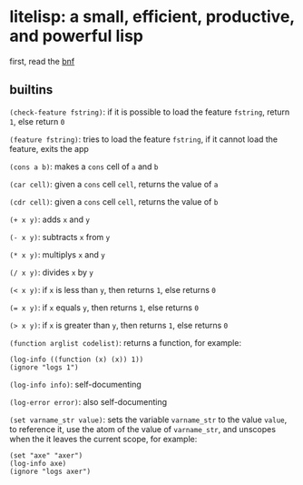 # litelisp: a small, efficient, productive, and powerful lisp

first, read the [bnf](lisp.bnf)

## builtins

`(check-feature fstring)`: if it is possible to load the feature `fstring`, return `1`, else return `0`

`(feature fstring)`: tries to load the feature `fstring`, if it cannot load the feature, exits the app

`(cons a b)`: makes a `cons` cell of `a` and `b`

`(car cell)`: given a `cons` cell `cell`, returns the value of `a`

`(cdr cell)`: given a `cons` cell `cell`, returns the value of `b`

`(+ x y)`: adds `x` and `y`

`(- x y)`: subtracts `x` from `y`

`(* x y)`: multiplys `x` and `y`

`(/ x y)`: divides `x` by `y`

`(< x y)`: if `x` is less than `y`, then returns `1`, else returns `0`

`(= x y)`: if `x` equals `y`, then returns `1`, else returns `0`

`(> x y)`: if `x` is greater than `y`, then returns `1`, else returns `0`

`(function arglist codelist)`: returns a function, for example:
```
(log-info ((function (x) (x)) 1))
(ignore "logs 1")
```

`(log-info info)`: self-documenting

`(log-error error)`: also self-documenting

`(set varname_str value)`: sets the variable `varname_str` to the value `value`, to reference it, use the atom of the value of `varname_str`, and unscopes when the it leaves the current scope, for example:
```
(set "axe" "axer")
(log-info axe)
(ignore "logs axer")
```
